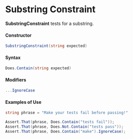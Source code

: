 # Substring Constraint


**SubstringConstraint** tests for a substring.

#### Constructor

```csharp
SubstringConstraint(string expected)
```

#### Syntax

```csharp
Does.Contain(string expected)
```

#### Modifiers

```csharp
...IgnoreCase
```

#### Examples of Use

```csharp
string phrase = "Make your tests fail before passing!"

Assert.That(phrase, Does.Contain("tests fail"));
Assert.That(phrase, Does.Not.Contain("tests pass"));
Assert.That(phrase, Does.Contain("make").IgnoreCase);
```

